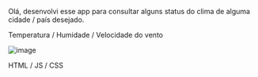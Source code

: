 Olá, desenvolvi esse app para consultar alguns status do clima de alguma cidade / país desejado.

Temperatura / Humidade / Velocidade do vento

![image](https://user-images.githubusercontent.com/26445870/229566736-a2200cd4-7d29-4bc2-b669-ab07fa90442b.png)

HTML / JS / CSS

